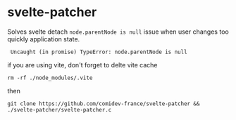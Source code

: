 # svelte-patcher

Solves svelte detach `node.parentNode is null` issue when user changes too quickly application state.

```
 Uncaught (in promise) TypeError: node.parentNode is null
```


if you are using vite, don't forget to delte vite cache
```
rm -rf ./node_modules/.vite
```

then
```
git clone https://github.com/comidev-france/svelte-patcher && ./svelte-patcher/svelte-patcher.c 

```


